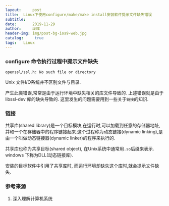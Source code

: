 ```yaml
---
layout:     post
title:	Linux下使用configure/make/make install安装软件提示文件缺失错误
subtitle:   
date:       2019-11-29
author: 	庞晖
header-img: img/post-bg-ios9-web.jpg
catalog: 	 true
tags: 	Linux
---
```


### configure 命令执行过程中提示文件缺失
```
openssl/ssl.h: No such file or directory
```
Unix 文件I/O系统并不区别文件与目录.

产生此类错误,常常是由于运行环境中缺失相关的库文件导致的. 上述错误就是由于libssl-dev 库的缺失导致的.
这里发生的问题需要用到一些关于```链接```的知识.

### 链接

共享库(shared library)是一个目标模块,在运行时,可以加载到任意的存储器地址,并和一个在存储器中的程序链接起来.这个过程称为动态链接(dynamic linking),是由一个叫做动态链接器(dynamic linker)的程序来执行的.

共享库也称为共享目标(shared object), 在Unix系统中通常用```.so```后缀来表示. windows 下称为DLL(动态链接库).

安装的目标软件中引用了共享库时, 而运行环境却缺失这个库时,就会提示文件缺失.


### 参考来源
1. 深入理解计算机系统